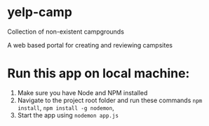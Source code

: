 # yelp-camp
Collection of non-existent campgrounds

A web based portal for creating and reviewing campsites

# Run this app on local machine:
1. Make sure you have Node and NPM installed
2. Navigate to the project root folder and run these commands
 `npm install`, `npm install -g nodemon`,
3. Start the app using `nodemon app.js`
